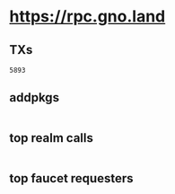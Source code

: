 # https://rpc.gno.land

## TXs
```
5893
```

## addpkgs
```
```

## top realm calls
```
```

## top faucet requesters
```
```

